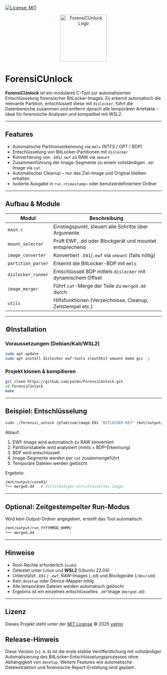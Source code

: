 [![License: MIT](https://img.shields.io/badge/License-MIT-blue.svg)](LICENSE)

<p align="center">
  <img src="docs/ForensiCUnlock_Logo_watermark.png" alt="ForensiCUnlock Logo" height="150"/>
</p>

# ForensiCUnlock

**ForensiCUnlock** ist ein modulares C-Tool zur automatisierten Entschlüsselung forensischer BitLocker-Images. Es erkennt automatisch die relevante Partition, entschlüsselt diese mit `dislocker`, führt die Datenbereiche zusammen und entfernt danach alle temporären Artefakte – ideal für forensische Analysen und kompatibel mit WSL2.

---

## Features

- Automatische Partitionserkennung via `mmls` (NTFS / GPT / BDP)
- Entschlüsselung von BitLocker-Partitionen mit `dislocker`
- Konvertierung von `.E01`/`.ewf` zu RAW via `xmount`
- Zusammenführung der Image-Segmente zu einem vollständigen `.dd`-Image via `cat`
- Automatischer Cleanup – nur das Ziel-Image und Original bleiben erhalten
- Isolierte Ausgabe in `run_<timestamp>` oder benutzerdefiniertem Ordner

---

## Aufbau & Module

| Modul              | Beschreibung                                                           |
| ------------------ | ---------------------------------------------------------------------- |
| `main.c`           | Einstiegspunkt, steuert alle Schritte über Argumente                  |
| `mount_selector`   | Prüft EWF, .dd oder Blockgerät und mountet entsprechend               |
| `image_converter`  | Konvertiert `.E01`/`.ewf` via `xmount` (falls nötig)                  |
| `partition_parser` | Erkennt die BitLocker-BDP mit `mmls`                                  |
| `dislocker_runner` | Entschlüsselt BDP mittels `dislocker` mit dynamischem Offset          |
| `image_merger`     | Führt `cat`-Merge der Teile zu `merged.dd` durch                      |
| `utils`            | Hilfsfunktionen (Verzeichnisse, Cleanup, Zeitstempel etc.)            |

---

## ⚙Installation

### Voraussetzungen (Debian/Kali/WSL2)

```bash
sudo apt update
sudo apt install dislocker ewf-tools sleuthkit xmount make gcc -y
```

### Projekt klonen & kompilieren

```bash
git clone https://github.com/yalmn/ForensiCUnlock.git
cd ForensiCUnlock
make
```

---

## Beispiel: Entschlüsselung

```bash
sudo ./forensic_unlock /pfad/zum/image.E01 "BITLOCKER-KEY" /mnt/output/case01
```

Ablauf:

1. EWF-Image wird automatisch zu RAW konvertiert  
2. Partitionstabelle wird analysiert (mmls + BDP-Erkennung)  
3. BDP wird entschlüsselt  
4. Image-Segmente werden per `cat` zusammengeführt  
5. Temporäre Dateien werden gelöscht  

Ergebnis:
```bash
/mnt/output/case01/
└── merged.dd   # Vollständiges entschlüsseltes Image
```

---

## Optional: Zeitgestempelter Run-Modus

Wird kein Output-Ordner angegeben, erstellt das Tool automatisch:

```bash
/mnt/output/run_YYYYMMDD_HHMM/
└── merged.dd
```

---

## Hinweise

- Root-Rechte erforderlich (`sudo`)
- Getestet unter Linux und **WSL2** (Ubuntu 22.04)
- Unterstützt `.E01` / `.ewf`, RAW-Images (`.dd`) und Blockgeräte (`/dev/sdX`)
- Kein `dmsetup` oder Device-Mapper nötig
- Alle temporären Dateien werden automatisch gelöscht
- Ergebnis ist ein einzelnes entschlüsseltes `.dd`-Image (`merged.dd`)

---

## Lizenz

Dieses Projekt steht unter der [MIT License](LICENSE) © 2025 [yalmn](https://github.com/yalmn/)


## Release-Hinweis

Diese Version (`v1.0.0`) ist die erste stabile Veröffentlichung mit vollständiger Automatisierung des BitLocker-Entschlüsselungsprozesses ohne Abhängigkeit von `dmsetup`. Weitere Features wie automatische Dateiextraktion und forensische Report-Erstellung sind geplant.
